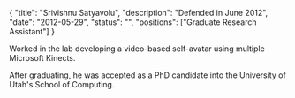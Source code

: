 {
	"title": "Srivishnu Satyavolu",
	"description": "Defended in June 2012",
	"date": "2012-05-29",
	"status": "",
	"positions": ["Graduate Research Assistant"]
}

Worked in the lab developing a video-based self-avatar using multiple Microsoft Kinects.

After graduating, he was accepted as a PhD candidate into the University of Utah's School of Computing.

